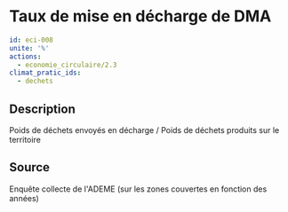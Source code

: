 # Taux de mise en décharge de DMA
```yaml
id: eci-008
unite: '%'
actions:
  - economie_circulaire/2.3
climat_pratic_ids:
  - dechets
```
## Description
Poids de déchets envoyés en décharge / Poids de déchets produits sur le territoire

## Source
Enquête collecte de l'ADEME (sur les zones couvertes en fonction des années)

